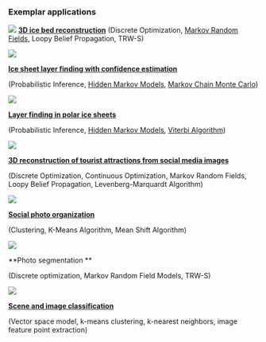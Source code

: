 ### Exemplar applications

![](http://vision.soic.indiana.edu/papers/thumbs/icesurface2017icip-thumb.png)
[**3D ice bed reconstruction**](http://vision.soic.indiana.edu/papers/icesurface2017icip.pdf)
(Discrete Optimization, [Markov Random Fields](https://iu.instructure.com/courses/1713543/pages/Markov%20Random%20Fields?titleize=0 "Markov Random Fields"), Loopy Belief Propagation, TRW-S)

![](http://vision.soic.indiana.edu/papers/thumbs/icelayers2014icip-thumb.png)

[**Ice sheet layer finding with confidence estimation**](http://vision.soic.indiana.edu/icelayers/)

(Probabilistic Inference, [Hidden Markov Models](https://iu.instructure.com/courses/1713543/pages/hidden-markov-model "Hidden Markov Model"), [Markov Chain Monte Carlo](https://iu.instructure.com/courses/1713543/pages/markov-chain-monte-carlo "Markov Chain Monte Carlo"))

![](http://vision.soic.indiana.edu/papers/thumbs/icesheets2012icpr-thumb.png)

[**Layer finding in polar ice sheets**](http://vision.soic.indiana.edu/icelayers/)

(Probabilistic Inference, [Hidden Markov Models](https://iu.instructure.com/courses/1713543/pages/hidden-markov-model "Hidden Markov Model"), [Viterbi Algorithm](https://iu.instructure.com/courses/1713543/pages/viterbi-algorithm "Viterbi Algorithm"))

![](http://vision.soic.indiana.edu/papers/thumbs/sfm2011cvpr-thumb.png)

[**3D reconstruction of tourist attractions from social media images**](http://vision.soic.indiana.edu/disco/)

(Discrete Optimization, Continuous Optimization, Markov Random Fields, Loopy Belief Propagation, Levenberg-Marquardt Algorithm)

![](http://vision.soic.indiana.edu/papers/thumbs/multimodal2014cvpr-thumb.png)

[**Social photo organization**](http://www.cs.indiana.edu/~djcran/photomap/)

(Clustering, K-Means Algorithm, Mean Shift Algorithm)

![](http://vision.soic.indiana.edu/papers/thumbs/mcl2016nips-thumb.png)

**Photo segmentation **

(Discrete optimization, Markov Random Field Models, TRW-S)

![](http://vision.soic.indiana.edu/papers/thumbs/landmarks2015book-thumb.png)

[**Scene and image classification**](http://vision.soic.indiana.edu/papers/landmarks2015book.pdf)

(Vector space model, k-means clustering, k-nearest neighbors, image feature point extraction)
